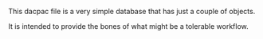 This dacpac file is a very simple database that has just a couple of objects.

It is intended to provide the bones of what might be a tolerable workflow.

